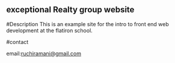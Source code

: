 exceptional Realty group website
---

#Description
This is an example site for the intro to front end web development at the flatiron school.

#contact

email:ruchiramani@gmail.com